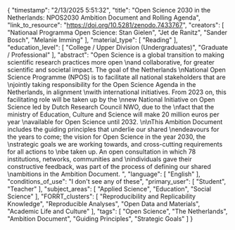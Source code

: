 {
    "timestamp": "2/13/2025 5:51:32",
    "title": "Open Science 2030 in the Netherlands: NPOS2030 Ambition Document and Rolling Agenda",
    "link_to_resource": "https://doi.org/10.5281/zenodo.7433767",
    "creators": [
        "Nationaal Programma Open Science: Stan Gielen",
        "Jet de Ranitz",
        "Sander Bosch",
        "Melanie Imming"
    ],
    "material_type": [
        "Reading"
    ],
    "education_level": [
        "College / Upper Division (Undergraduates)",
        "Graduate / Professional"
    ],
    "abstract": "Open Science is a global transition to making scientific research practices more open \nand collaborative, for greater scientific and societal impact. The goal of the Netherlands \nNational Open Science Programme (NPOS) is to facilitate all national stakeholders that are \njointly taking responsibility for the Open Science Agenda in the Netherlands, in alignment \nwith international initiatives. From 2023 on, this facilitating role will be taken up by the \nnew National Initiative on Open Science led by Dutch Research Council NWO, due to the \nfact that the ministry of Education, Culture and Science will make 20 million euros per year \navailable for Open Science until 2032.  \n\nThis Ambition Document includes the guiding principles that underlie our shared \nendeavours for the years to come; the vision for Open Science in the year 2030, the \nstrategic goals we are working towards,  and cross-cutting requirements for all actions to \nbe taken up. An open consultation in which 78 institutions, networks, communities and \nindividuals gave their constructive feedback, was part of the process of defining our shared \nambitions in the Ambition Document. ",
    "language": [
        "English"
    ],
    "conditions_of_use": "I don't see any of these",
    "primary_user": [
        "Student",
        "Teacher"
    ],
    "subject_areas": [
        "Applied Science",
        "Education",
        "Social Science"
    ],
    "FORRT_clusters": [
        "Reproducibility and Replicability Knowledge",
        "Reproducible Analyses",
        "Open Data and Materials",
        "Academic Life and Culture"
    ],
    "tags": [
        "Open Science",
        "The Netherlands",
        "Ambition Document",
        "Guiding Principles",
        "Strategic Goals"
    ]
}